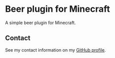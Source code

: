 # Beer plugin for Minecraft

A simple beer plugin for Minecraft.

## Contact

See my contact information on my [GitHub profile](https://github.com/bernardodangelo).
